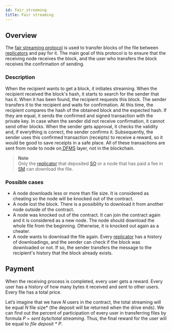 ```yaml
---
id: fair_streaming
title: Fair streaming
---
```


## Overview
The [fair streaming protocol](fair_streaming) is used to transfer blocks of the file between [replicators](../roles/replicator.md) and pay for it. The main goal of this protocol is to ensure that the receiving node receives the block, and the user who transfers the block receives the confirmation of sending.

### Description
When the recipient wants to get a block, it initiates streaming. When the recipient received the block's hash, it starts to search for the sender that has it. When it has been found, the recipient requests this block. The sender transfers it to the recipient and waits for confirmation. At this time, the recipient compares the hash of the obtained block and the expected hash. If they are equal, it sends the confirmed and signed transaction with the private key. In case when the sender did not receive confirmation, it cannot send other blocks. When the sender gets approval, it checks the validity and, if everything is correct, the sender confirms it. Subsequently, the sender uses this confirmed transaction (receipts) to receive a reward, so it would be good to save receipts in a safe place. All of these transactions are sent from node to node on[ DFMS](../getting_started/what_is.md#sm) layer, not in the blockchain. 
> **Note** \
Only the [replicator](../roles/replicator.md) that deposited [SO](../getting_started/economy.md#so) or a node that has paid a fee in [SM](../getting_started/economy.md#sm) can download the file.
### Possible cases
- A node downloads less or more than file size. It is considered as cheating so the node will be knocked out of the contract.
- A node lost the block. There is a possibility to download it from another node outside of the contract.
- A node was knocked out of the contract. It can join the contract again and it is considered as a new node. The node should download the whole file from the beginning. Otherwise, it is knocked out again as a cheater.
- A node wants to download the file again. Every [replicator](../roles/replicator.md) has a history of downloadings, and the sender can check if the block was downloaded or not. If so, the sender transfers the message to the recipient's history that the block already exists.

## Payment
When the receiving process is completed, every user gets a reward. Every user has a history of how many bytes it received and sent to other users. Every file has a total price.

Let’s imagine that we have *N* users in the contract, the total streaming will be equal *N* file size* (the deposit will be returned when the drive ends). We can find out the percent of participation of every user in transferring files by formula *P = sent byte/total streaming*. Thus, the final reward for the user will be equal to *file deposit \* P*.